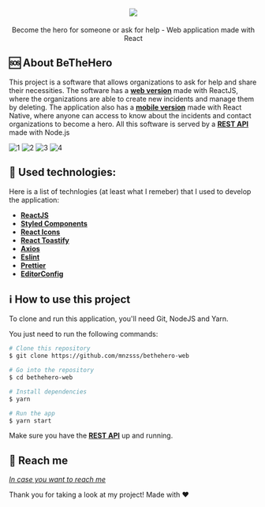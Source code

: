 
<h1 align="center">
    <img src="https://i.imgur.com/tFkU8Qr.png" />
</h1>

<p align="center">
Become the hero for someone or ask for help - Web application made with React
</p>

🆘 About BeTheHero
------------------
This project is a software that allows organizations to ask for help and share their necessities. The software has a [**web version**](https://github.com/mnzsss/bethehero-web) made with ReactJS, where the organizations are able to create new incidents and manage them by deleting. The application also has a [**mobile version**](https://github.com/mnzsss/bethero-mobile) made with React Native, where anyone can access to know about the incidents and contact organizations to become a hero. All this software is served by a [**REST API**](https://github.com/mnzsss/bethehero-backend) made with Node.js

<img alt="1" src="https://i.imgur.com/yoJ5B6v.png">
<img alt="2" src="https://i.imgur.com/LW6DNmn.png">
<img  alt="3" src="https://i.imgur.com/m7dMtdl.png">
<img alt="4" src="https://i.imgur.com/k8Gbolr.png">

:wrench: Used technologies:
----------------------
Here is a list of technlogies (at least what I remeber) that I used to develop the application:

- [**ReactJS**](https://reactjs.org/)
- [**Styled Components**](https://styled-components.com/)
- [**React Icons**](https://react-icons.netlify.com/#/)
- [**React Toastify**](https://github.com/fkhadra/react-toastify)
- [**Axios**](https://github.com/axios/axios)
- [**Eslint**](https://eslint.org/)
- [**Prettier**](https://prettier.io/)
- [**EditorConfig**](https://editorconfig.org/)

## :information_source: How to use this project
To clone and run this application, you'll need Git, NodeJS and Yarn.

You just need to run the following commands:

```bash
# Clone this repository
$ git clone https://github.com/mnzsss/bethehero-web

# Go into the repository
$ cd bethehero-web

# Install dependencies
$ yarn

# Run the app
$ yarn start
```

Make sure you have the [**REST API**](https://github.com/mnzsss/bethehero-backend) up and running.


:speech_balloon: Reach me
----------

[*In case you want to reach me*](https://www.linkedin.com/in/mnzs/)



Thank you for taking a look at my project! Made with ♥
